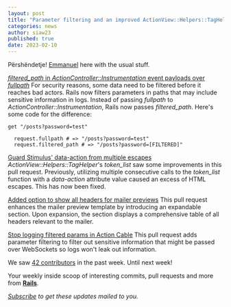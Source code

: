 ```yaml
---
layout: post
title: "Parameter filtering and an improved ActionView::Helpers::TagHelper#token_list"
categories: news
author: siaw23
published: true
date: 2023-02-10
---
```


Përshëndetje! [Emmanuel](https://hayford.dev/about/) here with the usual stuff.

[_filtered_path_&nbsp;in _ActionController::Instrumentation_&nbsp;event payloads over _fullpath_](https://github.com/rails/rails/pull/47296)
For security reasons, some data need to be filtered before it reaches bad actors. Rails now filters parameters in paths that may include sensitive information in logs. Instead of passing _fullpath_ to _ActionController::Instrumentation_, Rails now passes _filtered_path_. Here's some code for the difference:

    get "/posts?password=test"

      request.fullpath # => "/posts?password=test"
      request.filtered_path # => "/posts?password=[FILTERED]"

[Guard Stimulus' data-action from multiple escapes](https://github.com/rails/rails/pull/47318)
_ActionView::Helpers::TagHelper_'s _token_list_ saw some improvements in this pull request. Previously, utilizing multiple consecutive calls to the _token_list_ function with a _data-action_ attribute value caused an excess of HTML escapes. This has now been fixed.

[Added option to show all headers for mailer previews](https://github.com/rails/rails/pull/47317)
This pull request enhances the mailer preview template by introducing an expandable section. Upon expansion, the section displays a comprehensive table of all headers relevant to the mailer.

[Stop logging filtered params in Action Cable](https://github.com/rails/rails/pull/47300)
This pull request adds parameter filtering to filter out sensitive information that might be passed over WebSockets so logs won't leak out information.

We saw [42 contributors](https://contributors.rubyonrails.org/contributors/in-time-window/20230204-20230210) in the past week.
Until next week!

Your weekly inside scoop of interesting commits, pull requests and more from [**Rails**](https://github.com/rails/rails).

<p><i><a href="https://world.hey.com/this.week.in.rails">Subscribe</a> to get these updates mailed to you.</i></p>
